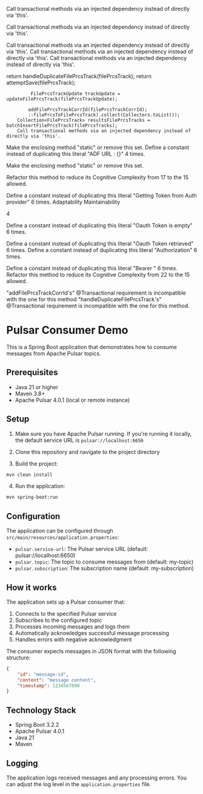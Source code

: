 
Call transactional methods via an injected dependency instead of directly via 'this'.

Call transactional methods via an injected dependency instead of directly via 'this'.


Call transactional methods via an injected dependency instead of directly via 'this'.
Call transactional methods via an injected dependency instead of directly via 'this'.
Call transactional methods via an injected dependency instead of directly via 'this'.


 return handleDuplicateFilePrcsTrack(filePrcsTrack);
       return attemptSave(filePrcsTrack);

             FilePrcsTrackUpdate trackUpdate = updateFilePrcsTrack(filePrcsTrackUpdate);

            addFilePrcsTrackCorrId(filePrcsTrackCorrId);
            ::filePrcsToFilePrcsTrack).collect(Collectors.toList());
        Collection<FilePrcsTrack> resultsFilePrcsTracks = batchInsertFilePrcsTrack(filePrcsTracks);
        Call transactional methods via an injected dependency instead of directly via 'this'.


Make the enclosing method "static" or remove this set.
Define a constant instead of duplicating this literal "ADF URL : {}" 4 times.


Make the enclosing method "static" or remove this set.

Refactor this method to reduce its Cognitive Complexity from 17 to the 15 allowed.

Define a constant instead of duplicating this literal "Getting Token from Auth provider" 6 times.
Adaptability
Maintainability

4


Define a constant instead of duplicating this literal "Oauth Token is empty" 6 times.

Define a constant instead of duplicating this literal "Oauth Token retrieved" 6 times.
Define a constant instead of duplicating this literal "Authorization" 6 times.

Define a constant instead of duplicating this literal "Bearer " 6 times.
Refactor this method to reduce its Cognitive Complexity from 22 to the 15 allowed.


"addFilePrcsTrackCorrId's" @Transactional requirement is incompatible with the one for this method
 "handleDuplicateFilePrcsTrack's" @Transactional requirement is incompatible with the one for this method.

# Pulsar Consumer Demo

This is a Spring Boot application that demonstrates how to consume messages from Apache Pulsar topics.

## Prerequisites

- Java 21 or higher
- Maven 3.8+
- Apache Pulsar 4.0.1 (local or remote instance)

## Setup

1. Make sure you have Apache Pulsar running. If you're running it locally, the default service URL is `pulsar://localhost:6650`

2. Clone this repository and navigate to the project directory

3. Build the project:
```bash
mvn clean install
```

4. Run the application:
```bash
mvn spring-boot:run
```

## Configuration

The application can be configured through `src/main/resources/application.properties`:

- `pulsar.service-url`: The Pulsar service URL (default: pulsar://localhost:6650)
- `pulsar.topic`: The topic to consume messages from (default: my-topic)
- `pulsar.subscription`: The subscription name (default: my-subscription)

## How it works

The application sets up a Pulsar consumer that:

1. Connects to the specified Pulsar service
2. Subscribes to the configured topic
3. Processes incoming messages and logs them
4. Automatically acknowledges successful message processing
5. Handles errors with negative acknowledgment

The consumer expects messages in JSON format with the following structure:
```json
{
    "id": "message-id",
    "content": "message content",
    "timestamp": 1234567890
}
```

## Technology Stack

- Spring Boot 3.2.2
- Apache Pulsar 4.0.1
- Java 21
- Maven

## Logging

The application logs received messages and any processing errors. You can adjust the log level in the `application.properties` file. 
